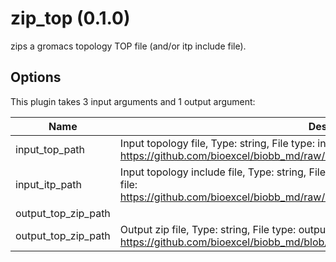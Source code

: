 # zip_top (0.1.0)

zips a gromacs topology TOP file (and/or itp include file).

## Options

This plugin takes 3 input arguments and 1 output argument:

| Name          | Description             | I/O    | Type   | Default |
|---------------|-------------------------|--------|--------|---------|
| input_top_path | Input topology file, Type: string, File type: input, Accepted formats: top, Example file: https://github.com/bioexcel/biobb_md/raw/master/biobb_md/test/data/gromacs/mdrun.top | Input | File | File |
| input_itp_path | Input topology include file, Type: string, File type: input, Accepted formats: top, Example file: https://github.com/bioexcel/biobb_md/raw/master/biobb_md/test/data/gromacs/mdrun.top | Input | File | File |
| output_top_zip_path |  | Input | string | string |
| output_top_zip_path | Output zip file, Type: string, File type: output, Format: zip, Example file: https://github.com/bioexcel/biobb_md/blob/master/biobb_md/test/data/gromacs/genion.zip | Output | File | File |
